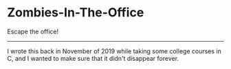 # Zombies-In-The-Office
Escape the office!

----------

I wrote this back in November of 2019 while taking some college courses in C, and I wanted to make sure that it didn't disappear forever.

